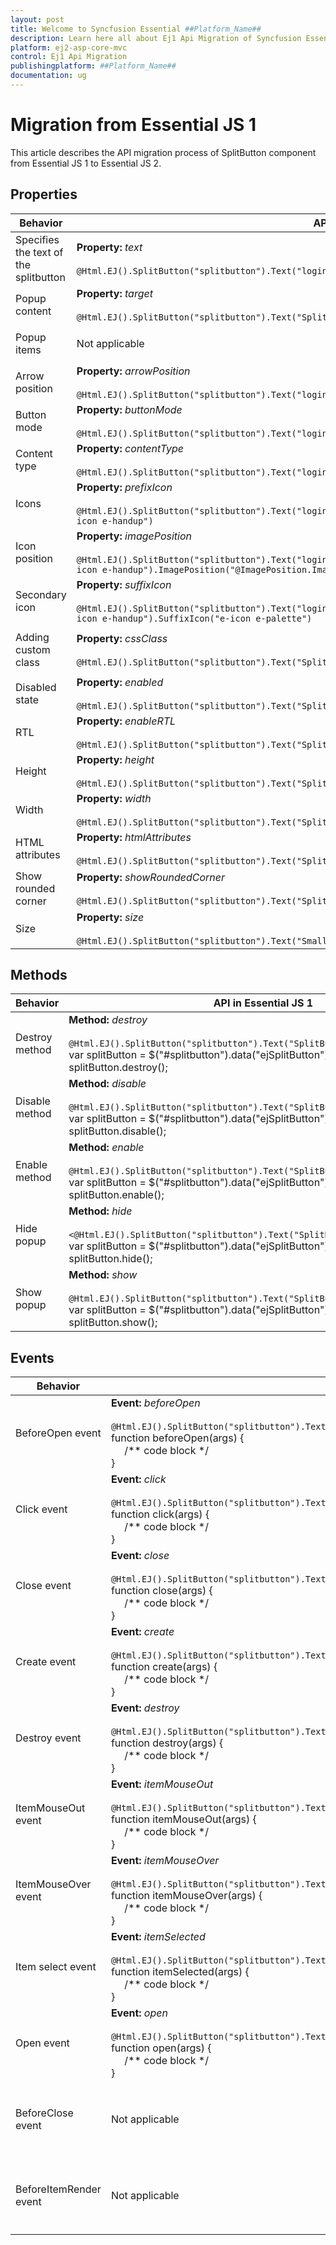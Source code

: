 ```yaml
---
layout: post
title: Welcome to Syncfusion Essential ##Platform_Name##
description: Learn here all about Ej1 Api Migration of Syncfusion Essential ##Platform_Name## widgets based on HTML5 and jQuery.
platform: ej2-asp-core-mvc
control: Ej1 Api Migration
publishingplatform: ##Platform_Name##
documentation: ug
---
```



# Migration from Essential JS 1

This article describes the API migration process of SplitButton component from Essential JS 1 to Essential JS 2.

## Properties

| Behavior | API in Essential JS 1 | API in Essential JS 2 |
| --- | --- | --- |
| Specifies the text of the splitbutton | **Property:** *text* <br/><br/> `@Html.EJ().SplitButton("splitbutton").Text("login")` | **Property:** *content* <br/><br/> `@Html.EJS().SplitButton("splitbutton").Content("Paste").Render()` |
| Popup content | **Property:** *target* <br/><br/> `@Html.EJ().SplitButton("splitbutton").Text("SplitButton").Target("#target")` | **Property:** *target* <br/><br/> `@Html.EJS().SplitButton("splitbutton").Content("Paste").Target("#target").Render()` |
| Popup items | Not applicable | **Property:** *items* <br/><br/> `@Html.EJS().SplitButton("splitbutton").Content("Paste").Items("ViewBag.items").Render()` |
| Arrow position | **Property:** *arrowPosition* <br/><br/> `@Html.EJ().SplitButton("splitbutton").Text("login").Target("#target").ArrowPosition("@ArrowPosition.Left")` | Not applicable |
| Button mode | **Property:** *buttonMode* <br/><br/> `@Html.EJ().SplitButton("splitbutton").Text("login").Target("#target").ButtonMode("@ButtonMode.Dropdown")` | Not applicable |
| Content type | **Property:** *contentType* <br/><br/> `@Html.EJ().SplitButton("splitbutton").Text("login").Target("#target").ContentType("TextOnly")` | Not applicable |
| Icons | **Property:** *prefixIcon* <br/><br/> `@Html.EJ().SplitButton("splitbutton").Text("login").Target("#target").ContentType("TextAndImage").PrefixIcon("e-icon e-handup")` | **Property:** *iconCss* <br/><br/> `@Html.EJS().SplitButton("splitbutton").Content("Paste").Target("#target").IconCss("e-icons e-paste").Render()` |
| Icon position | **Property:** *imagePosition* <br/><br/>  `@Html.EJ().SplitButton("splitbutton").Text("login").Target("#target").ContentType("TextAndImage").PrefixIcon("e-icon e-handup").ImagePosition("@ImagePosition.ImageTop")` | **Property:** *iconPosition* <br/><br/> `@Html.EJS().SplitButton("splitbutton").Content("Paste").Item("ViewBag.items").IconCss("e-icons e-paste").IconPosition(Syncfusion.EJ2.SplitButtons.SplitButtonIconPosition.Top).Render()` |
| Secondary icon | **Property:** *suffixIcon* <br/><br/> `@Html.EJ().SplitButton("splitbutton").Text("login").Target("#target").ContentType("TextAndImage").PrefixIcon("e-icon e-handup").SuffixIcon("e-icon e-palette")` | Not applicable |
| Adding custom class | **Property:** *cssClass* <br/><br/> `@Html.EJ().SplitButton("splitbutton").Text("SplitButton").Target("#target").CssClass("custom-class")` | **Property:** *cssClass* <br/><br/> `@Html.EJS().SplitButton("splitbutton").Content("SplitButton").Item("ViewBag.items").CssClass("custom-class").Render()` |
| Disabled state | **Property:** *enabled* <br/><br/> `@Html.EJ().SplitButton("splitbutton").Text("SplitButton").Target("#target").Enabled(false)` | **Property:** *disabled* <br/><br/> `@Html.EJS().SplitButton("splitbutton").Content("SplitButton").Target("#target").Disabled(true).Render()` |
| RTL | **Property:** *enableRTL* <br/><br/> `@Html.EJ().SplitButton("splitbutton").Text("SplitButton").Target("#target").EnableRTL(true)` | **Property:** *enableRtl* <br/><br/> `@Html.EJS().SplitButton("splitbutton").Content("SplitButton").Item("ViewBag.items").EnableRtl(true).Render()` |
| Height | **Property:** *height* <br/><br/> `@Html.EJ().SplitButton("splitbutton").Text("SplitButton").Target("#target").Height(30)` | Not applicable |
| Width | **Property:** *width* <br/><br/> `@Html.EJ().SplitButton("splitbutton").Text("SplitButton").Target("#target").Width(100)` | Not applicable |
| HTML attributes | **Property:** *htmlAttributes* <br/><br/> `@Html.EJ().SplitButton("splitbutton").Text("SplitButton").Target("#target").HtmlAttributes("")` | Not applicable |
| Show rounded corner | **Property:** *showRoundedCorner* <br/><br/> `@Html.EJ().SplitButton("splitbutton").Text("SplitButton").Target("#target").ShowRoundedCorner(true)` | Not applicable |
| Size | **Property:** *size* <br/><br/> `@Html.EJ().SplitButton("splitbutton").Text("Small").Target("#target").Size(ButtonSize.Small)` | **Property:** *cssClass* <br/><br/> `@Html.EJS().SplitButton("splitbutton").Content("Small").Item("ViewBag.items").IconCss("e-small").Render()` |

## Methods

| Behavior | API in Essential JS 1 | API in Essential JS 2 |
| --- | --- | --- |
| Destroy method | **Method:** *destroy* <br/><br/> `@Html.EJ().SplitButton("splitbutton").Text("SplitButton").Target("#target")`<br/>var splitButton = $("#splitbutton").data("ejSplitButton");<br/> splitButton.destroy(); | **Method:** *destroy* <br/><br/> `@Html.EJS().SplitButton("splitbutton").Content("SplitButton").Item("ViewBag.items").Render()`<br/>var splitButton = document.getElementById("splitbutton").ej2_instances[0];<br/> splitButton.destroy(); |
| Disable method | **Method:** *disable* <br/><br/> `@Html.EJ().SplitButton("splitbutton").Text("SplitButton").Target("#target")`<br/>var splitButton = $("#splitbutton").data("ejSplitButton");<br/> splitButton.disable(); | Not applicable |
| Enable method | **Method:** *enable* <br/><br/> `@Html.EJ().SplitButton("splitbutton").Text("SplitButton").Target("#target")`<br/>var splitButton = $("#splitbutton").data("ejSplitButton");<br/> splitButton.enable(); | Not applicable |
| Hide popup | **Method:** *hide* <br/><br/> `<@Html.EJ().SplitButton("splitbutton").Text("SplitButton").Target("#target")`<br/>var splitButton = $("#splitbutton").data("ejSplitButton");<br/> splitButton.hide(); | **Method:** *toggle* <br/><br/> `@Html.EJS().SplitButton("splitbutton").Content("SplitButton").Item("ViewBag.items").Render()`<br/>var splitButton = document.getElementById("splitbutton").ej2_instances[0];<br/> splitButton.toggle(); |
| Show popup | **Method:** *show* <br/><br/> `@Html.EJ().SplitButton("splitbutton").Text("SplitButton").Target("#target")`<br/>var splitButton = $("#splitbutton").data("ejSplitButton");<br/> splitButton.show(); | **Method:** *toggle* <br/><br/> `@Html.EJS().SplitButton("splitbutton").Content("SplitButton").Item("ViewBag.items").Render()`<br/>var splitButton = document.getElementById("splitbutton").ej2_instances[0];<br/> splitButton.toggle(); |

## Events

| Behavior | API in Essential JS 1 | API in Essential JS 2 |
| --- | --- | --- |
| BeforeOpen event | **Event:** *beforeOpen* <br/><br/> `@Html.EJ().SplitButton("splitbutton").Text("SplitButton").Target("#target").BeforeOpen("beforeOpen")` <br/>function beforeOpen(args) {<br/> &nbsp;&nbsp;&nbsp;&nbsp; /** code block */ <br/>} | **Event:** *beforeOpen* <br/><br/> `@Html.EJS().SplitButton("splitbutton").Content("SplitButton").Item("ViewBag.items").BeforeOpen("beforeOpen").Render()`<br/>function beforeOpen(args) {<br/> &nbsp;&nbsp;&nbsp;&nbsp; /** code block */ <br/>} |
| Click event | **Event:** *click* <br/><br/> `@Html.EJ().SplitButton("splitbutton").Text("SplitButton").Target("#target").Click("click")` <br/>function click(args) {<br/> &nbsp;&nbsp;&nbsp;&nbsp; /** code block */ <br/>} | **Event:** *click* <br/><br/> `@Html.EJS().SplitButton("splitbutton").Content("SplitButton").Item("ViewBag.items").Click("click").Render()`<br/>function click(args) {<br/> &nbsp;&nbsp;&nbsp;&nbsp; /** code block */ <br/>} |
| Close event | **Event:** *close* <br/><br/> `@Html.EJ().SplitButton("splitbutton").Text("SplitButton").Target("#target").Close("close")` <br/>function close(args) {<br/> &nbsp;&nbsp;&nbsp;&nbsp; /** code block */ <br/>} | **Event:** *close* <br/><br/> `@Html.EJs().SplitButton("splitbutton").Content("SplitButton").Item("ViewBag.items").Close("close")`<br/>function close(args) {<br/> &nbsp;&nbsp;&nbsp;&nbsp; /** code block */ <br/>} |
| Create event | **Event:** *create* <br/><br/> `@Html.EJ().SplitButton("splitbutton").Text("SplitButton").Target("#target").Create("create")` <br/>function create(args) {<br/> &nbsp;&nbsp;&nbsp;&nbsp; /** code block */ <br/>} | **Event:** *created* <br/><br/> `@Html.EJS().SplitButton("splitbutton").Content("SplitButton").Item("ViewBag.items").Created("created").Render()`<br/>function created() {<br/> &nbsp;&nbsp;&nbsp;&nbsp; /** code block */ <br/>}|
| Destroy event | **Event:** *destroy* <br/><br/> `@Html.EJ().SplitButton("splitbutton").Text("SplitButton").Target("#target").Destroy("destroy")` <br/>function destroy(args) {<br/> &nbsp;&nbsp;&nbsp;&nbsp; /** code block */ <br/>} | Not applicable |
| ItemMouseOut event | **Event:** *itemMouseOut* <br/><br/> `@Html.EJ().SplitButton("splitbutton").Text("SplitButton").Target("#target").ItemMouseOut("itemMouseOut")` <br/>function itemMouseOut(args) {<br/> &nbsp;&nbsp;&nbsp;&nbsp; /** code block */ <br/>} | Not applicable |
| ItemMouseOver event | **Event:** *itemMouseOver* <br/><br/> `@Html.EJ().SplitButton("splitbutton").Text("SplitButton").Target("#target").ItemMouseOver("itemMouseOver")` <br/>function itemMouseOver(args) {<br/> &nbsp;&nbsp;&nbsp;&nbsp; /** code block */ <br/>} | Not applicable |
| Item select event | **Event:** *itemSelected* <br/><br/> `@Html.EJ().SplitButton("splitbutton").Text("SplitButton").Target("#target").Item-selected("itemSelected")` <br/>function itemSelected(args) {<br/> &nbsp;&nbsp;&nbsp;&nbsp; /** code block */ <br/>} | **Event:** *select* <br/><br/> `@Html.EJS().SplitButton("splitbutton").Content("SplitButton").Item("ViewBag.items").Select("select").Render()` <br/>function select(args) {<br/> &nbsp;&nbsp;&nbsp;&nbsp; /** code block */ <br/>} |
| Open event | **Event:** *open* <br/><br/> `@Html.EJ().SplitButton("splitbutton").Text("SplitButton").Target("#target").Open("open")` <br/>function open(args) {<br/> &nbsp;&nbsp;&nbsp;&nbsp; /** code block */ <br/>} | **Event:** *open* <br/><br/> `@Html.EJS().SplitButton("splitbutton").Content("SplitButton").Item("ViewBag.items").Open("open").Render()`<br/>function open(args) {<br/> &nbsp;&nbsp;&nbsp;&nbsp; /** code block */ <br/>} |
| BeforeClose event | Not applicable | **Event:** *beforeClose* <br/><br/> `@Html.EJS().SplitButton("splitbutton").Content("SplitButton").Item("ViewBag.items").BeforeClose("beforeClose").Render()`<br/>function beforeClose(args) {<br/> &nbsp;&nbsp;&nbsp;&nbsp; /** code block */ <br/>} |
| BeforeItemRender event | Not applicable | **Event:** *beforeItemRender* <br/><br/> `@Html.EJS().SplitButton("splitbutton").Content("SplitButton").BeforeItemRender("beforeItemRender").Item("ViewBag.items").Render()`<br/>function beforeItemRender(args) {<br/> &nbsp;&nbsp;&nbsp;&nbsp; /** code block */ <br/>} |